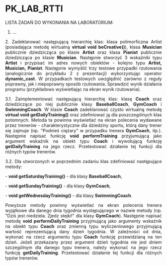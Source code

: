 # PK_LAB_RTTI

LISTA ZADAŃ DO WYKONANIA NA LABORATORIUM:
1. ...

<p align = "justify">2. Zadeklarować następującą hierarchię klas: klasa polimorficzna Artist (posiadająca metodę wirtualną <b>virtual&nbspvoid&nbspbeCreative()</b>), klasa <b>Musician</b> publicznie dziedzicząca po klasie <b>Artist</b> oraz klasa <b>Pianist</b> publicznie dziedzicząca po klasie <b>Musician</b>. Następnie stworzyć 3 wskaźniki typu <b>Artist</b> i przypisać im adres nowych obiektów - kolejno typu <b>Artist, Musician, Pianist</b>. Następnie wymyślić trzy testowe przypadki rzutowania (analogicznie do przykładu 2 z prezentacji) wykorzystując operator <b>dynamic_cast</b>. W przypadkach testowych uwzględnić zarówno z reguły poprawny, jak i niepoprawny sposób rzutowania. Sprawdzić wynik działania programu (przykładowo wyświetlając na ekran wynik rzutowania). </p>

<p align = "justify">3.1. Zaimplementować następującą hierarchię klas: klasę <b>Coach</b> oraz dziedziczące po niej publicznie klasy <b>BaseballCoach</b>, <b>GymCoach</b> i <b>SwimmingCoach</b>. W klasie <b>Coach</b> zadeklarować czysto wirtualną metodę <b>virtual void getDailyTraining()</b> oraz zdefiniować ją dla poszczególnych klas potomnych. Metoda ta powinna wyświetlać na ekran polecenia wydawane przez trenerów - charakterystyczne dla dziedziny sportu, którą dany trener się zajmuje (np. "Podnieś ciężary" w przypadku trenera <b>GymCoach</b>, itp.). Następnie napisać funkcję <b>void performTraining</b> przyjumującą jako argument wskaźnik na obiekt typu <b>Coach</b> i wywołującą funkcję <b>getDailyTraining</b> na jego rzecz. Przetestować działanie tej funkcji dla różnych typów trenerów. 
</p>

<p align = "justify">3.2. Dla utworzonych w poprzednim zadaniu klas zdefiniować następujące metody:
  <p>- <b>void getSaturdayTraining()</b> - dla klasy <b>BaseballCoach</b>, </p>
  <p>- <b>void getSundayTraining()</b> - dla klasy <b>GymCoach</b>,</p>
  <p>- <b>void getWednesdayTraining()</b> - dla klasy <b>SwimmingCoach</b>.</p>
  
<p align = "justify">Powyższe metody powinny wyświetlać na ekran polecenia trenera wyjątkowe dla danego dnia tygodnia występującego w nazwie metody (np. "Dziś jest niedziela. Zjedz stejki!" dla klasy <b>GymCoach</b>). Następnie napisać metodę <b>void&nbspperformDailyTraining</b> przyjmującą jako argumenty wskaźnik na obiekt typu <b>Coach</b> oraz zmienną typu wyliczeniowego przyjmującą wartość reprezentującą dany dzień tygodnia.
W zależności od dnia, wykonać na rzecz argumentu typu <b>Coach</b> funkcję przewidzianą na ten dzień. Jeżeli przekazany przez argument dzień tygodnia nie jest dniem szczególnym dla danego typu trenera, należy wykonać na jego rzecz funkcję <b>getDailyTraining</b>. Przetestować działanie tej funkcji dla różnych typów trenerów. </p>
